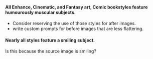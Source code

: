 #### All Enhance, Cinematic, and Fantasy art, Comic bookstyles feature humourously muscular subjects.
- Consider reserving the use of those styles for after images.
- write custom prompts for before images that are less flattering.


#### Nearly all styles feature a smiling subject. 
Is this because the source image is smiling?